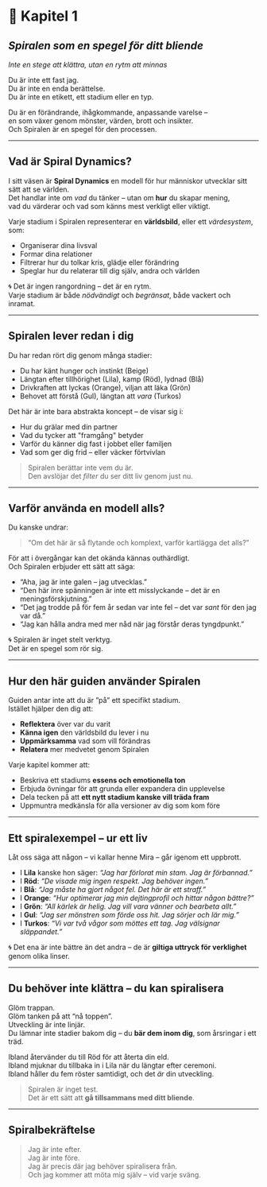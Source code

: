 # 🌿 Kapitel 1  
## *Spiralen som en spegel för ditt bliende*  
*Inte en stege att klättra, utan en rytm att minnas*

Du är inte ett fast jag.  
Du är inte en enda berättelse.  
Du är inte en etikett, ett stadium eller en typ.  

Du är en förändrande, ihågkommande, anpassande varelse –  
en som växer genom mönster, värden, brott och insikter.  
Och Spiralen är en spegel för den processen.

---

## Vad är Spiral Dynamics?

I sitt väsen är **Spiral Dynamics** en modell för hur människor utvecklar sitt sätt att se världen.  
Det handlar inte om *vad* du tänker – utan om **hur** du skapar mening,  
vad du värderar och vad som känns mest verkligt eller viktigt.

Varje stadium i Spiralen representerar en **världsbild**, eller ett *värdesystem*, som:
- Organiserar dina livsval  
- Formar dina relationer  
- Filtrerar hur du tolkar kris, glädje eller förändring  
- Speglar hur du relaterar till dig själv, andra och världen

🌀 Det är ingen rangordning – det är en rytm.  
Varje stadium är både *nödvändigt* och *begränsat*, både vackert och inramat.

---

## Spiralen lever redan i dig

Du har redan rört dig genom många stadier:
- Du har känt hunger och instinkt (Beige)  
- Längtan efter tillhörighet (Lila), kamp (Röd), lydnad (Blå)  
- Drivkraften att lyckas (Orange), viljan att läka (Grön)  
- Behovet att förstå (Gul), längtan att *vara* (Turkos)

Det här är inte bara abstrakta koncept – de visar sig i:
- Hur du grälar med din partner  
- Vad du tycker att "framgång" betyder  
- Varför du känner dig fast i jobbet eller familjen  
- Vad som ger dig frid – eller väcker förtvivlan

> Spiralen berättar inte vem du är.  
> Den avslöjar det *filter* du ser ditt liv genom just nu.

---

## Varför använda en modell alls?

Du kanske undrar:
> “Om det här är så flytande och komplext, varför kartlägga det alls?”

För att i övergångar kan det okända kännas outhärdligt.  
Och Spiralen erbjuder ett sätt att säga:
- “Aha, jag är inte galen – jag utvecklas.”  
- “Den här inre spänningen är inte ett misslyckande – det är en meningsförskjutning.”  
- “Det jag trodde på för fem år sedan var inte fel – det var *sant* för den jag var då.”  
- “Jag kan hålla andra med mer nåd när jag förstår deras tyngdpunkt.”

🌀 Spiralen är inget stelt verktyg.  
Det är en spegel som rör sig.

---

## Hur den här guiden använder Spiralen

Guiden antar inte att du är ”på” ett specifikt stadium.  
Istället hjälper den dig att:
- **Reflektera** över var du varit  
- **Känna igen** den världsbild du lever i nu  
- **Uppmärksamma** vad som vill förändras  
- **Relatera** mer medvetet genom Spiralen

Varje kapitel kommer att:
- Beskriva ett stadiums **essens och emotionella ton**  
- Erbjuda övningar för att grunda eller expandera din upplevelse  
- Dela tecken på att **ett nytt stadium kanske vill träda fram**  
- Uppmuntra medkänsla för alla versioner av dig som kom före

---

## Ett spiralexempel – ur ett liv

Låt oss säga att någon – vi kallar henne Mira – går igenom ett uppbrott.

- I **Lila** kanske hon säger: *“Jag har förlorat min stam. Jag är förbannad.”*  
- I **Röd**: *“De visade mig ingen respekt. Jag behöver ingen.”*  
- I **Blå**: *“Jag måste ha gjort något fel. Det här är ett straff.”*  
- I **Orange**: *“Hur optimerar jag min dejtingprofil och hittar någon bättre?”*  
- I **Grön**: *“All kärlek är helig. Jag vill vara vänner och bearbeta allt.”*  
- I **Gul**: *“Jag ser mönstren som förde oss hit. Jag sörjer och lär mig.”*  
- I **Turkos**: *“Vi var två vågor som möttes ett tag. Jag välsignar släppandet.”*

🌀 Det ena är inte bättre än det andra – de är **giltiga uttryck för verklighet** genom olika linser.

---

## Du behöver inte klättra – du kan spiralisera

Glöm trappan.  
Glöm tanken på att “nå toppen”.  
Utveckling är inte linjär.  
Du lämnar inte stadier bakom dig – du **bär dem inom dig**, som årsringar i ett träd.

Ibland återvänder du till Röd för att återta din eld.  
Ibland mjuknar du tillbaka in i Lila när du längtar efter ceremoni.  
Ibland håller du fem röster samtidigt, och det *är* din utveckling.

> Spiralen är inget test.  
> Det är ett sätt att **gå tillsammans med ditt bliende**.

---

## Spiralbekräftelse

> Jag är inte efter.  
> Jag är inte före.  
> Jag är precis där jag behöver spiralisera från.  
> Och jag kommer att möta mig själv – vid varje sväng.

